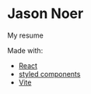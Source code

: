 # Jason Noer

My resume

Made with:

- [React](https://react.dev/)
- [styled components](https://styled-components.com/)
- [Vite](https://vite.dev/) 

